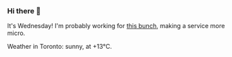 ### Hi there :wave:

It's Wednesday! I'm probably working for [this bunch](https://github.com/kohofinancial), making a service more micro.

Weather in Toronto: sunny, at +13°C.
